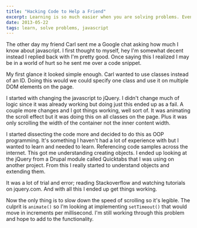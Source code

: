 ```yaml
---
title: "Hacking Code to Help a Friend"
excerpt: Learning is so much easier when you are solving problems. Even if the problem is small it's still worth the effort and the ability to learn.
date: 2013-05-22
tags: learn, solve problems, javascript
---
```


The other day my friend Carl sent me a Google chat asking how much I know about javascript. I first thought to myself, hey I'm somewhat decent instead I replied back with I'm pretty good. Once saying this I realized I may be in a world of hurt so he sent me over a code snippet.

<script src="https://gist.github.com/ckollars/5632128.js"></script>

My first glance it looked simple enough. Carl wanted to use classes instead of an ID. Doing this would we could specify one class and use it on multiple DOM elements on the page.

I started with changing the javascript to jQuery. I didn't change much of logic since it was already working but doing just this ended up as a fail. A couple more changes and I got things working, well sort of. It was animating the scroll effect but it was doing this on all classes on the page. Plus it was only scrolling the width of the container not the inner content width.

I started dissecting the code more and decided to do this as OOP programming. It's something I haven't had a lot of experience with but I wanted to learn and needed to learn. Referencing code samples across the internet. This got me understanding creating objects. I ended up looking at the jQuery from a Drupal module called Quicktabs that I was using on another project. From this I really started to understand objects and extending them.

It was a lot of trial and error; reading Stackoverflow and watching tutorials on jquery.com. And with all this I ended up get things working.

<script src="https://gist.github.com/ckollars/5632122.js"></script>

Now the only thing is to slow down the speed of scrolling so it's legible. The culprit is <code>animate()</code> so I'm looking at implementing <code>setTimeout()</code> that would move in increments per millisecond. I'm still working through this problem and hope to add to the functionality.
